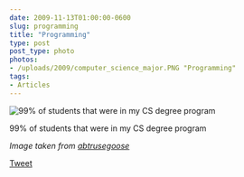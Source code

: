 ```yaml
---
date: 2009-11-13T01:00:00-0600
slug: programming
title: "Programming"
type: post
post_type: photo
photos:
- /uploads/2009/computer_science_major.PNG "Programming"
tags:
- Articles
---
```


![99% of students that were in my CS degree program](/uploads/2009/computer_science_major.PNG "Programming")

 99% of students that were in my CS degree program
 



*Image taken from [abtrusegoose](http://abstrusegoose.com/strips/computer_science_major.PNG)*



[Tweet](http://twitter.com/share)


